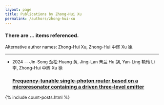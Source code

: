 ```yaml
---
layout: page
title: Publications by Zhong-Hui Xu
permalink: /authors/zhong-hui-xu
---
```


<h3 id="number-posts">There are ... items referenced.</h3>
<p id='info-authors'>Alternative author names: Zhong-Hui Xu, Zhong-Hui 中辉 Xu 徐.</p>
<hr />
<ul class="post-list">
<li><span class='post-meta'>2024 -- Jin-Song 劲松 Huang 黄, Jing-Lan 菁兰 Hu 胡, Yan-Ling 艳玲 Li 李, Zhong-Hui 中辉 Xu 徐</span><h3><a class='post-link' href="{{ site.baseurl }}/frequency-tunable-single-photon-router-based-on-a-microresonator-containing-a-driven-three-level-emitter">Frequency-tunable single-photon router based on a microresonator containing a driven three-level emitter</a></h3></li>

</ul>
{% include count-posts.html %}
